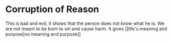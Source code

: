 # Corruption of Reason

This is bad and evil, it shows that the person does not know what he is. We are not meant to be born to sin and cause harm. It gives [[life's meaning and purpose|no meaning and purpose]]
